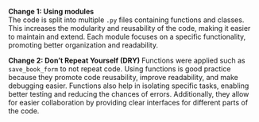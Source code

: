 **Change 1: Using modules**  
The code is split into multiple `.py` files containing functions and classes. This increases the modularity and reusability of the code, making it easier to maintain and extend. Each module focuses on a specific functionality, promoting better organization and readability.

**Change 2: Don’t Repeat Yourself (DRY)**
Functions were applied such as `save_book_form` to not repeat code. Using functions is good practice because they promote code reusability, improve readability, and make debugging easier. Functions also help in isolating specific tasks, enabling better testing and reducing the chances of errors. Additionally, they allow for easier collaboration by providing clear interfaces for different parts of the code.
